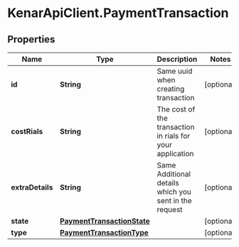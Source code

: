# KenarApiClient.PaymentTransaction

## Properties

Name | Type | Description | Notes
------------ | ------------- | ------------- | -------------
**id** | **String** | Same uuid when creating transaction | [optional] 
**costRials** | **String** | The cost of the transaction in rials for your application | [optional] 
**extraDetails** | **String** | Same Additional details which you sent in the request | [optional] 
**state** | [**PaymentTransactionState**](PaymentTransactionState.md) |  | [optional] 
**type** | [**PaymentTransactionType**](PaymentTransactionType.md) |  | [optional] 


